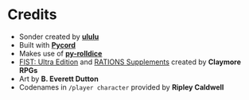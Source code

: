 # Credits
- Sonder created by [**ululu**](<https://ko-fi.com/solarashlulu>)
 - Built with [**Pycord**](<https://pycord.dev/>)
 - Makes use of [**py-rolldice**](<https://github.com/fionafibration/py-rolldice>)
- [FIST: Ultra Edition](<https://claymorerpgs.itch.io/fist>) and [RATIONS Supplements](<https://itch.io/c/2766077/rations>) created by **Claymore RPGs**
- Art by **B. Everett Dutton**
- Codenames in `/player character` provided by **Ripley Caldwell**